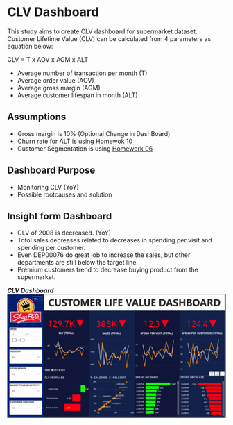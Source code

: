 # CLV Dashboard

This study aims to create CLV dashboard for supermarket dataset. Customer Lifetime Value (CLV) can be calculated from 4 parameters as equation below:

CLV = T x AOV x AGM x ALT

- Average number of transaction per month (T)
- Average order value (AOV)
- Average gross margin (AGM)
- Average customer lifespan in month (ALT)

## Assumptions

- Gross margin is  10% (Optional Change in DashBoard)
- Churn rate for ALT is using [Homewok 10](https://github.com/PawarutK/BADS7105/tree/main/HW%2010) 
- Customer Segmentation is using [Homework 06](https://github.com/PawarutK/BADS7105/tree/main/HW%2006) 

## Dashboard Purpose
- Monitoring CLV (YoY)
- Possible rootcauses and solution


## Insight form Dashboard
  - CLV of 2008 is decreased. (YoY)
  - Totol sales decreases related to decreases in spending per visit and spending per customer.
  - Even DEP00076 do great job to increase the sales, but other departments are still below the target line.
  - Premium customers trend to decrease buying product from the supermarket.

***CLV Dashboard***
![Dashboard](./DB.png)

